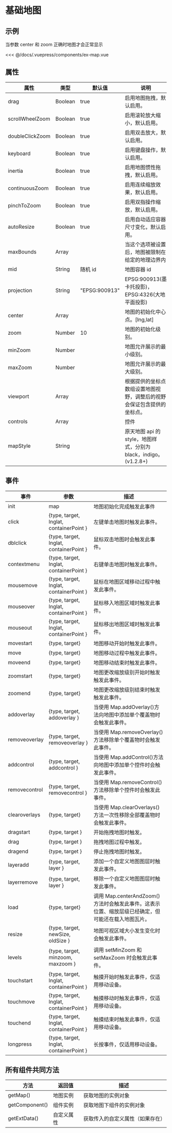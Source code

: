 # 基础地图

## 示例

当参数 center 和 zoom 正确时地图才会正常显示

<<< @/docs/.vuepress/components/ex-map.vue
<ex-map></ex-map>

## 属性

| 属性            | 类型    | 默认值        | 说明                                                                   |
| --------------- | ------- | ------------- | ---------------------------------------------------------------------- |
| drag            | Boolean | true          | 启用地图拖拽，默认启用。                                               |
| scrollWheelZoom | Boolean | true          | 启用滚轮放大缩小，默认启用。                                           |
| doubleClickZoom | Boolean | true          | 启用双击放大，默认启用。                                               |
| keyboard        | Boolean | true          | 启用键盘操作，默认启用。                                               |
| inertia         | Boolean | true          | 启用地图惯性拖拽，默认启用。                                           |
| continuousZoom  | Boolean | true          | 启用连续缩放效果，默认启用。                                           |
| pinchToZoom     | Boolean | true          | 启用双指操作缩放，默认启用。                                           |
| autoResize      | Boolean | true          | 启用自动适应容器尺寸变化，默认启用。                                   |
| maxBounds       | Array   |               | 当这个选项被设置后，地图被限制在给定的地理边界内                       |
| mid             | String  | 随机 id       | 地图容器 id                                                            |
| projection      | String  | "EPSG:900913" | EPSG:900913(墨卡托投影)，EPSG:4326(大地平面投影)                       |
| center          | Array   |               | 地图的初始化中心点。[lng,lat]                                          |
| zoom            | Number  | 10            | 地图的初始化级别。                                                     |
| minZoom         | Number  |               | 地图允许展示的最小级别。                                               |
| maxZoom         | Number  |               | 地图允许展示的最大级别。                                               |
| viewport        | Array   |               | 根据提供的坐标点数组设置地图视野，调整后的视野会保证包含提供的坐标点。 |
| controls        | Array   |               | 控件                                                                   |
| mapStyle        | String  |               | 原天地图 api 的 style，地图样式，分别为 black，indigo。(v1.2.8+)       |

## 事件

| 事件          | 参数                                    | 描述                                                                                               |
| ------------- | --------------------------------------- | -------------------------------------------------------------------------------------------------- |
| init          | map                                     | 地图初始化完成触发此事件                                                                           |
| click         | {type, target, lnglat, containerPoint } | 左键单击地图时触发此事件。                                                                         |
| dblclick      | {type, target, lnglat, containerPoint } | 鼠标双击地图时会触发此事件。                                                                       |
| contextmenu   | {type, target, lnglat, containerPoint } | 右键单击地图时触发此事件。                                                                         |
| mousemove     | {type, target, lnglat, containerPoint } | 鼠标在地图区域移动过程中触发此事件。                                                               |
| mouseover     | {type, target, lnglat, containerPoint } | 鼠标移入地图区域时触发此事件。                                                                     |
| mouseout      | {type, target, lnglat, containerPoint } | 鼠标移出地图区域时触发此事件。                                                                     |
| movestart     | {type, target}                          | 地图移动开始时触发此事件。                                                                         |
| move          | {type, target}                          | 地图移动过程中触发此事件。                                                                         |
| moveend       | {type, target}                          | 地图移动结束时触发此事件。                                                                         |
| zoomstart     | {type, target}                          | 地图更改缩放级别开始时触发触发此事件。                                                             |
| zoomend       | {type, target}                          | 地图更改缩放级别结束时触发触发此事件。                                                             |
| addoverlay    | {type, target, addoverlay }             | 当使用 Map.addOverlay()方法向地图中添加单个覆盖物时会触发此事件。                                  |
| removeoverlay | {type, target, removeoverlay }          | 当使用 Map.removeOverlay()方法移除单个覆盖物时会触发此事件。                                       |
| addcontrol    | {type, target, addcontrol }             | 当使用 Map.addControl()方法向地图中添加单个控件时会触发此事件。                                    |
| removecontrol | {type, target, removecontrol }          | 当使用 Map.removeControl()方法移除单个控件时会触发此事件。                                         |
| clearoverlays | {type, target}                          | 当使用 Map.clearOverlays()方法一次性移除全部覆盖物时会触发此事件。                                 |
| dragstart     | {type, target }                         | 开始拖拽地图时触发。                                                                               |
| drag          | {type, target }                         | 拖拽地图过程中触发。                                                                               |
| dragend       | {type, target }                         | 停止拖拽地图时触发。                                                                               |
| layeradd      | {type, target, layer }                  | 添加一个自定义地图图层时触发此事件。                                                               |
| layerremove   | {type, target, layer }                  | 移除一个自定义地图图层时触发此事件。                                                               |
| load          | {type, target}                          | 调用 Map.centerAndZoom()方法时会触发此事件。这表示位置、缩放层级已经确定，但可能还在载入地图瓦片。 |
| resize        | {type, target, newSize, oldSize }       | 地图可视区域大小发生变化时会触发此事件。                                                           |
| levels        | {type, target, minzoom, maxzoom }       | 调用 setMinZoom 和 setMaxZoom 时会触发此事件。                                                     |
| touchstart    | {type, target, lnglat, containerPoint } | 触摸开始时触发此事件，仅适用移动设备。                                                             |
| touchmove     | {type, target, lnglat, containerPoint } | 触摸移动时触发此事件，仅适用移动设备。                                                             |
| touchend      | {type, target, lnglat, containerPoint } | 触摸结束时触发此事件，仅适用移动设备。                                                             |
| longpress     | {type, target, lnglat, containerPoint } | 长按事件，仅适用移动设备。                                                                         |

## 所有组件共同方法

| 方法           | 返回值     | 描述                             |
| -------------- | ---------- | -------------------------------- |
| getMap()       | 地图实例   | 获取地图的实例对象               |
| getComponent() | 组件实例   | 获取地图下组件的实例对象         |
| getExtData()   | 自定义属性 | 获取传入的自定义属性（如果存在） |

<!-- 地图实例的所有方法参考 [天地图 API](http://lbs.tianditu.gov.cn/api/js4.0/class.html) -->
